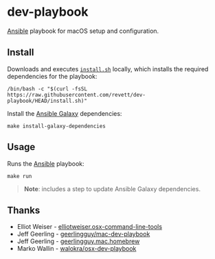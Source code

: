 # dev-playbook

[Ansible](https://github.com/ansible/ansible) playbook for macOS setup and
configuration.

## Install

Downloads and executes [`install.sh`](./install.sh) locally, which installs the
required dependencies for the playbook:

```
/bin/bash -c "$(curl -fsSL https://raw.githubusercontent.com/revett/dev-playbook/HEAD/install.sh)"
```

Install the [Ansible Galaxy](https://galaxy.ansible.com/) dependencies:

```
make install-galaxy-dependencies
```

## Usage

Runs the [Ansible](https://github.com/ansible/ansible) playbook:

```
make run
```

> **Note**: includes a step to update Ansible Galaxy dependencies.

## Thanks

- Elliot Weiser - [elliotweiser.osx-command-line-tools](https://github.com/elliotweiser/ansible-osx-command-line-tools)
- Jeff Geerling - [geerlingguy/mac-dev-playbook](https://github.com/geerlingguy/mac-dev-playbook)
- Jeff Geerling - [geerlingguy.mac.homebrew](https://github.com/geerlingguy/ansible-collection-mac)
- Marko Wallin - [walokra/osx-dev-playbook](https://github.com/walokra/osx-dev-playbook)
